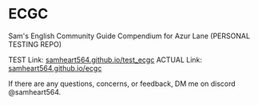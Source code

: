 # ECGC
Sam's English Community Guide Compendium for Azur Lane (PERSONAL TESTING REPO)

TEST Link: [samheart564.github.io/test_ecgc](https://samheart564.github.io/test_ecgc/)
ACTUAL Link: [samheart564.github.io/ecgc](https://samheart564.github.io/ECGC/)

If there are any questions, concerns, or feedback, DM me on discord @samheart564. 

